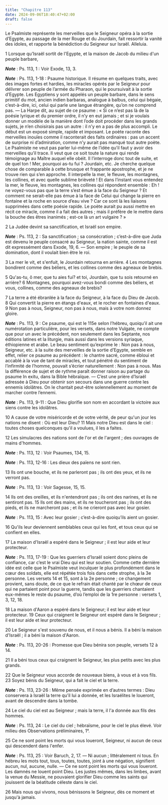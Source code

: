 ```yaml
---
title: "Chapitre 113"
date: 2024-09-06T18:40:47+02:00
draft: false
---
```



Le Psalmiste représente les merveilles que le Seigneur opéra à la sortie d’Egypte, au passage de la mer Rouge et du Jourdain, fait ressortir la vanité des idoles, et rapporte la bénédiction du Seigneur sur Israël.
Alleluia.


1 Lorsque qu'Israël sortit de l'Egypte, et la maison de Jacob du milieu d'un peuple barbare,

***Note*** :  Ps. 113, 1 : Voir Exode, 13, 3.

***Note*** :  Ps. 113, 1-18 : Psaume historique. Il résume en quelques traits, avec des images fortes et hardies, les miracles opérés par le Seigneur pour délivrer son peuple de l’armée du Pharaon, qui le poursuivait à la sortie d’Egypte. Les Egyptiens y sont appelés un peuple barbare, dans le sens primitif du mot, ancien indien barbaras, analogue à balbus, celui qui bégaie, c’est-à-dire, ici, celui qui parle une langue étrangère, qu’on ne comprend pas. ― La Harpe dit, au sujet de ce psaume : « Si ce n’est pas là de la poésie lyrique et du premier ordre, il n’y en eut jamais ; et si je voulais donner un modèle de la manière dont l’ode doit procéder dans les grands sujets, je n’en choisirais pas un autre : il n’y en a pas de plus accompli. Le début est un exposé simple, rapide et imposant. Le poète raconte des merveilles inouïes comme il raconterait des faits ordinaires : pas un accent de surprise ni d’admiration, comme n’y aurait pas manqué tout autre poète. Le Psalmiste ne veut pas parler lui-même de l’idée qu’il
faut y avoir des merveilles qu’il trace. Il veut que ce soit toute la nature qui rende témoignage au Maître auquel elle obéit. Il l’interroge donc tout de suite, et de quel ton ! Mer, pourquoi as-tu fui ? Jourdain, etc. Je cherche quelque chose de comparable à cette brusque et frappante apostrophe, et je ne trouve rien qui s’en approche. Il interpelle la mer, le fleuve, les montagnes, les collines, et avec quelle sublime brièveté ! Et dans l’instant vous entendez la mer, le fleuve, les montagnes, les collines qui répondent ensemble : Eh ! ne voyez-vous pas que la terre s’est émue à la face du Seigneur ? Et comment ne serait-elle pas émue à la face de Celui qui change la pierre en fontaine et la roche en source d’eau vive ? Car ce sont là les liaisons supprimées dans cette poésie rapide. Le poète aurait pu aussi mettre en récit ce miracle, comme il a fait des autres ; mais il préfère de le mettre dans la bouche des êtres inanimés ; est-ce là un art vulgaire ? »

2 La Judée devint sa sanctification, et Israël son empire.

***Note*** :  Ps. 113, 2 : Sa sanctification ; sa consécration ; c’est-à-dire que Juda est devenu le peuple consacré au Seigneur, la nation sainte, comme il est dit expressément dans Exode, 19, 6. ― Son empire ; le peuple de sa domination, dont il voulait bien être le roi.


3 La mer le vit, et s'enfuit, le Jourdain retourna en arrière. 4 Les montagnes bondirent comme des béliers, et les collines comme des agneaux de brebis.


5 Qu'as-tu, ô mer, que tu aies fui? et toi, Jourdain, que tu sois retourné en arrière? 6 Montagnes, pourquoi avez-vous bondi comme des béliers, et vous, collines, comme des agneaux de brebis?


7 La terre a été ébranlée à la face du Seigneur, à la face du Dieu de Jacob. 8 Qui convertit la pierre en étangs d'eaux, et le rocher en fontaines d'eaux. 9 Non pas à nous, Seigneur, non pas à nous, mais à votre nom donnez gloire.

***Note*** :  Ps. 113, 9 : Ce psaume, qui est le 115e selon l’hébreu, quoiqu’il ait une numérotation particulière, pour les versets, dans notre Vulgate, ne compte que pour un avec le précédent, non seulement dans les Septante, nos éditions latines et la liturgie, mais aussi dans les versions syriaque, éthiopienne et arabe. Le beau sentiment qu’exprime le : Non pas à nous, Seigneur, etc. à la suite des merveilles de la sortie d’Egypte, semble en effet, relier ce psaume au précédent : le chantre sacré, comme ébloui et accablé à la vue de tant de miracles, et tout pénétré du sentiment de l’infirmité de l’homme, pouvait s’écrier naturellement : Non pas à nous. Mas la différence de sujet et de rythme paraît donner raison au partage du psaume In exitu, dans la Bible hébraïque. ― C’est une prière d’Israël adressée à Dieu pour obtenir son secours dans une guerre contre les ennemis idolâtres. On le chantait peut-être solennellement au moment de marcher contre l’ennemi.

***Note*** :  Ps. 113, 9-11 : Que Dieu glorifie son nom en accordant la victoire aux siens contre les idolâtres.

10 A cause de votre miséricorde et de votre vérité, de peur qu'un jour les nations ne disent : Où est leur Dieu? 11 Mais notre Dieu est dans le ciel : toutes choses quelconques qu'il a voulues, il les a faites.


12 Les simulacres des nations sont de l'or et de l'argent ; des ouvrages de mains d'hommes.

***Note*** :  Ps. 113, 12 : Voir Psaumes, 134, 15.

***Note*** :  Ps. 113, 12-16 : Les dieux des païens ne sont rien.

13 Ils ont une bouche, et ils ne parleront pas ; ils ont des yeux, et ils ne verront pas.

***Note*** :  Ps. 113, 13 : Voir Sagesse, 15, 15.

14 Ils ont des oreilles, et ils n'entendront pas ; ils ont des narines, et ils ne sentiront pas. 15 Ils ont des mains, et ils ne toucheront pas ; ils ont des pieds, et ils ne marcheront pas ; et ils ne crieront pas avec leur gosier.

***Note*** :  Ps. 113, 15 : Avec leur gosier ; c’est-à-dire quoiqu’ils aient un gosier.

16 Qu'ils leur deviennent semblables ceux qui les font, et tous ceux qui se confient en elles.


17 La maison d'Israël a espéré dans le Seigneur ; il est leur aide et leur protecteur.

***Note*** :  Ps. 113, 17-19 : Que les guerriers d’Israël soient donc pleins de confiance, car c’est le vrai Dieu qui est leur soutien. Comme cette dernière idée est celle que le Psalmiste veut inculquer le plus profondément dans le cœur des soldats, elle est répétée trois fois dans cette strophe, à la 3e personne. Les versets 14 et 15, sont à la 2e personne ; ce changement provient, sans doute, de ce que le refrain était chanté par le chœur de ceux qui ne partaient point pour la guerre, tandis que les guerriers chantaient eux-mêmes le reste du psaume, d’où l’emploi de la 1re personne : versets 1, 3, 12, 18.

18 La maison d'Aaron a espéré dans le Seigneur; il est leur aide et leur protecteur. 19 Ceux qui craignent le Seigneur ont espéré dans le Seigneur ; il est leur aide et leur protecteur.


20 Le Seigneur s'est souvenu de nous, et il nous a bénis. Il a béni la maison d'Israël ; il a béni la maison d'Aaron.

***Note*** :  Ps. 113, 20-26 : Promesse que Dieu bénira son peuple, versets 12 à 14.

21 Il a béni tous ceux qui craignent le Seigneur, les plus petits avec les plus grands.


22 Que le Seigneur vous accorde de nouveaux biens, à vous et à vos fils. 23 Soyez bénis du Seigneur, qui a fait le ciel et la terre.

***Note*** :  Ps. 113, 23-26 : Même pensée exprimée en d’autres termes : Dieu conservera à Israël la terre qu’il lui a donnée, et les Israélites le loueront, avant de descendre dans la tombe.

24 Le ciel du ciel est au Seigneur ; mais la terre, il l'a donnée aux fils des hommes.

***Note*** :  Ps. 113, 24 : Le ciel du ciel ; hébraïsme, pour le ciel le plus élevé. Voir milieu des Observations préliminaires, 1°.


25 Ce ne sont point les morts qui vous loueront, Seigneur, ni aucun de ceux qui descendent dans l'enfer.

***Note*** :  Ps. 113, 25 : Voir Baruch, 2, 17. ― Ni aucun ; littéralement ni tous. En hébreu les mots tout, tous, toutes, toutes, joint à une négation, signifient aucun, nul, aucune, nulle. ― Ce ne sont point les morts qui vous loueront. Les damnés ne louent point Dieu. Les justes mêmes, dans les limbes, avant la venue du Messie, ne pouvaient glorifier Dieu comme les saints qui jouissent de la béatitude céleste dans le ciel.

26 Mais nous qui vivons, nous bénissons le Seigneur, dès ce moment et jusqu'à jamais.

